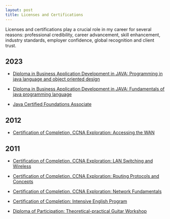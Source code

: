 ```yaml
---
layout: post
title: Licenses and Certifications
---
```


Licenses and certifications play a crucial role in my career for several reasons: professional credibility, career advancement, skill enhancement, industry standards, employer confidence, global recognition and client trust.

## 2023

- [Diploma in Business Application Development in JAVA: Programming in java language and object oriented design][certification-diploma-java-specialization-modulo-2]<a name="certification-diploma-java-specialization-modulo-2"></a>

- [Diploma in Business Application Development in JAVA: Fundamentals of java programming language][certification-diploma-java-specialization-modulo-1]<a name="certification-diploma-java-specialization-modulo-1"></a>

- [Java Certified Foundations Associate][java-foundations-associate]<a name="java-foundations-associate"></a>

## 2012

- [Certification of Completion, CCNA Exploration: Accessing the WAN][certification-completion-CCNA-Exploration-Accessing-the-WAN]<a name="certification-completion-CCNA-Exploration-Accessing-the-WAN"></a>

## 2011

- [Certification of Completion, CCNA Exploration: LAN Switching and Wireless][certification-completion-lan-switching-wireless]<a name="certification-completion-lan-switching-wireless"></a>

- [Certification of Completion, CCNA Exploration: Routing Protocols and Concepts][certification-completion-routing-protocol-concepts]<a name="certification-completion-routing-protocol-concepts"></a>

- [Certification of Completion, CCNA Exploration: Network Fundamentals][certification-completion-network-fundamentals]<a name="certification-completion-network-fundamentals"></a>

- [Certification of Completion: Intensive English Program][certification-completion-english]

- [Diploma of Participation: Theoretical-practical Guitar Workshop][diploma-participation-guitar]

[certification-completion-CCNA-Exploration-Accessing-the-WAN]: https://drive.google.com/file/d/14PInnifscya_p2jX52dPTEi-YXi-EAqh/view?usp=sharing

[certification-diploma-java-specialization-modulo-2]: https://drive.google.com/file/d/1fO3VB_jZn_IxPCIzr1grPScLG35WNXQC/view?usp=drive_link

[certification-diploma-java-specialization-modulo-1]: https://drive.google.com/file/d/1Q5dx2IQcW_W8pGP5mlvh136SnkujK4gq/view?usp=drive_link

[java-foundations-associate]: https://catalog-education.oracle.com/pls/certview/sharebadge?id=AF8D374C6E1486289D98A01D8CACF521D33A1E6F22B81B3C37B85344C1CD6152

[certification-completion-lan-switching-wireless]: https://drive.google.com/file/d/10EIQPlyB608bLyIt9MTe9aEaasup-TTv/view?usp=sharing

[certification-completion-routing-protocol-concepts]: https://drive.google.com/file/d/10D8XLIARFXRyA2Ar4KVf2P1fJj4Ulc8G/view?usp=sharing

[certification-completion-network-fundamentals]: https://drive.google.com/file/d/108Sg8-Q090uPktgitquKVeMQcFCAlDd-/view?usp=sharing

[certification-completion-english]: https://drive.google.com/file/d/1-uYrQKmdxVcKTQrHcqY0G9eJ5pj-EEE3/view?usp=sharing

[diploma-participation-guitar]: https://drive.google.com/file/d/105rccvE1F8W8u1Rgn5n8FTvMmJ93-ae2/view?usp=sharing
